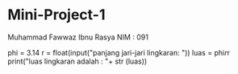# Mini-Project-1
Muhammad Fawwaz Ibnu Rasya NIM : 091

phi = 3.14
r = float(input("panjang jari-jari lingkaran: "))
luas = phi*r*r
print("luas lingkaran adalah : "+ str (luas))
